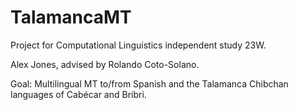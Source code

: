 # TalamancaMT
Project for Computational Linguistics independent study 23W. 

Alex Jones, advised by Rolando Coto-Solano.

Goal: Multilingual MT to/from Spanish and the Talamanca Chibchan languages of Cabécar and Bribri.
